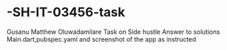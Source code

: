 # -SH-IT-03456-task
Gusanu Matthew Oluwadamilare Task on Side hustle Answer to solutions
Main.dart,pubspec.yaml and screenshot of the app as instructed
